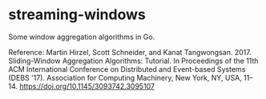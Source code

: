 # streaming-windows

Some window aggregation algorithms in Go.

Reference: Martin Hirzel, Scott Schneider, and Kanat Tangwongsan. 2017. Sliding-Window Aggregation Algorithms: Tutorial. In Proceedings of the 11th ACM International Conference on Distributed and Event-based Systems (DEBS '17). Association for Computing Machinery, New York, NY, USA, 11–14. https://doi.org/10.1145/3093742.3095107